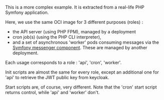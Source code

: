 This is a more complex example. It is extracted from a real-life PHP Symfony application.

Here, we use the same OCI image for 3 different
purposes (roles) :

- the API server (using PHP FPM), managed by a deployment
- cron job(s) (using the PHP CLI interpreter),
- and a set of asynchronous 'worker' pods consuming messages via the [Symfony messenger component](https://symfony.com/doc/current/components/messenger.html). These are managed by another deployment.

Each usage corresponds to a role : 'api', 'cron', 'worker'.

Init scripts are almost the same for every role, except an additional one for 'api' to retrieve the JWT public key from keycloak.

Start scripts are, of course, very different. Note that the 'cron' start script returns control, while 'api' and 'worker' don't.
